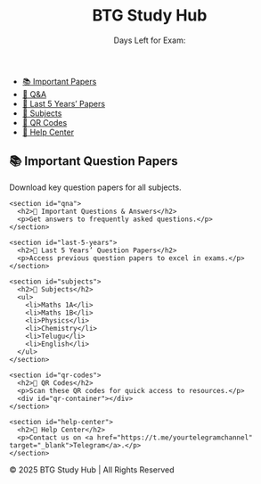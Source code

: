 <!DOCTYPE html>
<html lang="en">
<head>
  <meta charset="UTF-8">
  <meta name="viewport" content="width=device-width, initial-scale=1.0">
  <title>BTG Study Hub</title>
  <link rel="stylesheet" href="styles.css">
</head>
<body>
  <header>
    <div class="header-content">
      <h1>BTG Study Hub</h1>
      <p id="days-counter">Days Left for Exam: </p>
    </div>
  </header>

  <nav>
    <ul>
      <li><a href="#important-papers">📚 Important Papers</a></li>
      <li><a href="#qna">📝 Q&A</a></li>
      <li><a href="#last-5-years">📖 Last 5 Years’ Papers</a></li>
      <li><a href="#subjects">📘 Subjects</a></li>
      <li><a href="#qr-codes">🔗 QR Codes</a></li>
      <li><a href="#help-center">🤝 Help Center</a></li>
    </ul>
  </nav>

  <main>
    <section id="important-papers">
      <h2>📚 Important Question Papers</h2>
      <p>Download key question papers for all subjects.</p>
    </section>

    <section id="qna">
      <h2>📝 Important Questions & Answers</h2>
      <p>Get answers to frequently asked questions.</p>
    </section>

    <section id="last-5-years">
      <h2>📖 Last 5 Years’ Question Papers</h2>
      <p>Access previous question papers to excel in exams.</p>
    </section>

    <section id="subjects">
      <h2>📘 Subjects</h2>
      <ul>
        <li>Maths 1A</li>
        <li>Maths 1B</li>
        <li>Physics</li>
        <li>Chemistry</li>
        <li>Telugu</li>
        <li>English</li>
      </ul>
    </section>

    <section id="qr-codes">
      <h2>🔗 QR Codes</h2>
      <p>Scan these QR codes for quick access to resources.</p>
      <div id="qr-container"></div>
    </section>

    <section id="help-center">
      <h2>🤝 Help Center</h2>
      <p>Contact us on <a href="https://t.me/yourtelegramchannel" target="_blank">Telegram</a>.</p>
    </section>
  </main>

  <footer>
    <p>© 2025 BTG Study Hub | All Rights Reserved</p>
  </footer>

  <script src="script.js"></script>
</body>
</html>